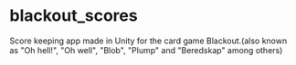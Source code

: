 # blackout_scores
Score keeping app made in Unity for the card game Blackout.(also known as "Oh hell!", "Oh well", "Blob", "Plump" and "Beredskap" among others)
